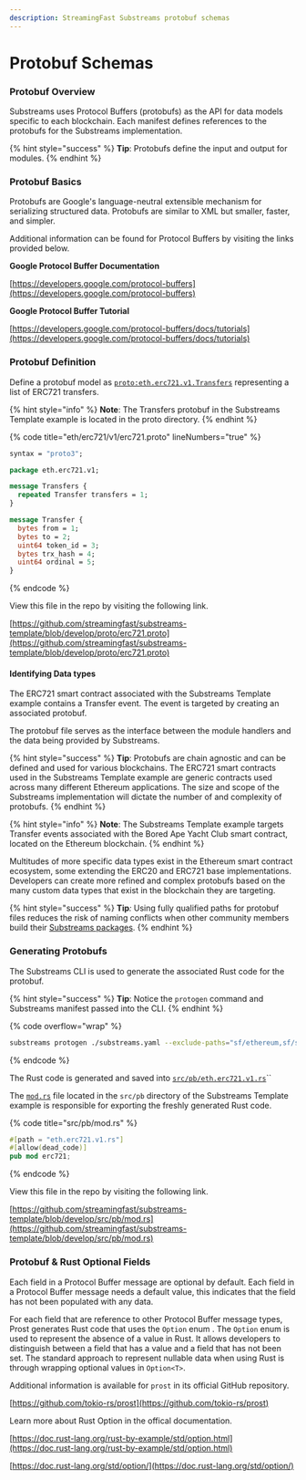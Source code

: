 ```yaml
---
description: StreamingFast Substreams protobuf schemas
---
```


# Protobuf Schemas

### Protobuf Overview

Substreams uses Protocol Buffers (protobufs) as the API for data models specific to each blockchain. Each manifest defines references to the protobufs for the Substreams implementation.&#x20;

{% hint style="success" %}
**Tip**: Protobufs define the input and output for modules.
{% endhint %}

### Protobuf Basics

Protobufs are Google's language-neutral extensible mechanism for serializing structured data. Protobufs are similar to XML but smaller, faster, and simpler.&#x20;

Additional information can be found for Protocol Buffers by visiting the links provided below.&#x20;

**Google Protocol Buffer Documentation**

[https://developers.google.com/protocol-buffers](https://developers.google.com/protocol-buffers)

**Google Protocol Buffer Tutorial**

[https://developers.google.com/protocol-buffers/docs/tutorials](https://developers.google.com/protocol-buffers/docs/tutorials)

### Protobuf Definition

Define a protobuf model as [`proto:eth.erc721.v1.Transfers`](https://github.com/streamingfast/substreams-template/blob/develop/proto/erc721.proto) representing a list of ERC721 transfers.

{% hint style="info" %}
**Note**: The Transfers protobuf in the Substreams Template example is located in the proto directory.
{% endhint %}

{% code title="eth/erc721/v1/erc721.proto" lineNumbers="true" %}

```protobuf
syntax = "proto3";

package eth.erc721.v1;

message Transfers {
  repeated Transfer transfers = 1;
}

message Transfer {
  bytes from = 1;
  bytes to = 2;
  uint64 token_id = 3;
  bytes trx_hash = 4;
  uint64 ordinal = 5;
}
```

{% endcode %}

View this file in the repo by visiting the following link.

[https://github.com/streamingfast/substreams-template/blob/develop/proto/erc721.proto](https://github.com/streamingfast/substreams-template/blob/develop/proto/erc721.proto)

#### Identifying Data types

The ERC721 smart contract associated with the Substreams Template example contains a Transfer event. The event is targeted by creating an associated protobuf.&#x20;

The protobuf file serves as the interface between the module handlers and the data being provided by Substreams.&#x20;

{% hint style="success" %}
**Tip**: Protobufs are chain agnostic and can be defined and used for various blockchains. The ERC721 smart contracts used in the Substreams Template example are generic contracts used across many different Ethereum applications. The size and scope of the Substreams implementation will dictate the number of and complexity of protobufs.
{% endhint %}

{% hint style="info" %}
**Note**: The Substreams Template example targets Transfer events associated with the Bored Ape Yacht Club smart contract, located on the Ethereum blockchain.&#x20;
{% endhint %}

Multitudes of more specific data types exist in the Ethereum smart contract ecosystem, some extending the ERC20 and ERC721 base implementations. Developers can create more refined and complex protobufs based on the many custom data types that exist in the blockchain they are targeting.

{% hint style="success" %}
**Tip**_:_ Using fully qualified paths for protobuf files reduces the risk of naming conflicts when other community members build their [Substreams packages](../reference-and-specs/packages.md#dependencies).
{% endhint %}

### Generating Protobufs

The Substreams CLI is used to generate the associated Rust code for the protobuf.

{% hint style="success" %}
**Tip**: Notice the `protogen` command and Substreams manifest passed into the CLI.
{% endhint %}

{% code overflow="wrap" %}

```bash
substreams protogen ./substreams.yaml --exclude-paths="sf/ethereum,sf/substreams,google"
```

{% endcode %}

The Rust code is generated and saved into [`src/pb/eth.erc721.v1.rs`](https://github.com/streamingfast/substreams-template/blob/develop/src/pb/eth.erc721.v1.rs)``

The [`mod.rs`](https://github.com/streamingfast/substreams-template/blob/develop/src/pb/mod.rs) file located in the `src/pb` directory of the Substreams Template example is responsible for exporting the freshly generated Rust code.

{% code title="src/pb/mod.rs" %}

```rust
#[path = "eth.erc721.v1.rs"]
#[allow(dead_code)]
pub mod erc721;
```

{% endcode %}

View this file in the repo by visiting the following link.

[https://github.com/streamingfast/substreams-template/blob/develop/src/pb/mod.rs](https://github.com/streamingfast/substreams-template/blob/develop/src/pb/mod.rs)

### Protobuf & Rust Optional Fields

Each field in a Protocol Buffer message are optional by default. Each field in a Protocol Buffer message needs a default value, this indicates that the field has not been populated with any data.

For each field that are reference to other Protocol Buffer message types, Prost generates Rust code that uses the `Option` enum . The `Option` enum is used to represent the absence of a value in Rust. It allows developers to distinguish between a field that has a value and a field that has not been set. The standard approach to represent nullable data when using Rust is through wrapping optional values in `Option<T>`.

Additional information is available for `prost` in its official GitHub repository.

[https://github.com/tokio-rs/prost](https://github.com/tokio-rs/prost)

Learn more about Rust Option in the offical documentation.

[https://doc.rust-lang.org/rust-by-example/std/option.html](https://doc.rust-lang.org/rust-by-example/std/option.html)

[https://doc.rust-lang.org/std/option/](https://doc.rust-lang.org/std/option/)
